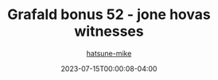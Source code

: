 ---
title: "Grafald bonus 52 - jone hovas witnesses"
type: "image"
date: 2023-07-15T00:00:08-04:00
draft: false
categories:
- comics
- collaborations
tags:
- grafald
image_path: "../img/2023/bonus_52.png"
alt_text: ""
author: "[hatsune-mike](https://cohost.org/hatsune-mike)"
---